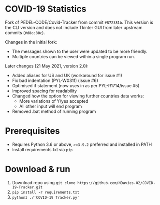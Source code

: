 # COVID-19 Statistics
Fork of PEDEL-CODE/Covid-Tracker from commit `#872381b`.
This version is the CLI version and does not include Tkinter GUI from later upstream commits (`#d8cc80c`).

Changes in the initial fork:
- The messages shown to the user were updated to be more friendly.
- Multiple countries can be viewed within a single program run.

Later changes (21 May 2021, version 2.0):
- Added aliases for US and UK (workaround for issue #1)
- Fix bad indentation (PYL-W0311) (issue #6)
- Optimised if statement (now uses in as per PYL-R1714/issue #5)
- Improved spacing for readability
- Changed how the option for viewing further countries data works:
  - More variations of Y/yes accepted
  - All other input will end program
- Removed .bat method of running program

# Prerequisites
- Requires Python 3.6 or above, `>=3.9.2` preferred and installed in PATH
- Install requirements.txt via `pip`

# Download & run
1. Download repo using `git clone https://github.com/NDavies-02/COVID-19-Tracker.git`
2. `pip install -r requirements.txt`
3. `python3 ./'COVID-19 Tracker.py'`
